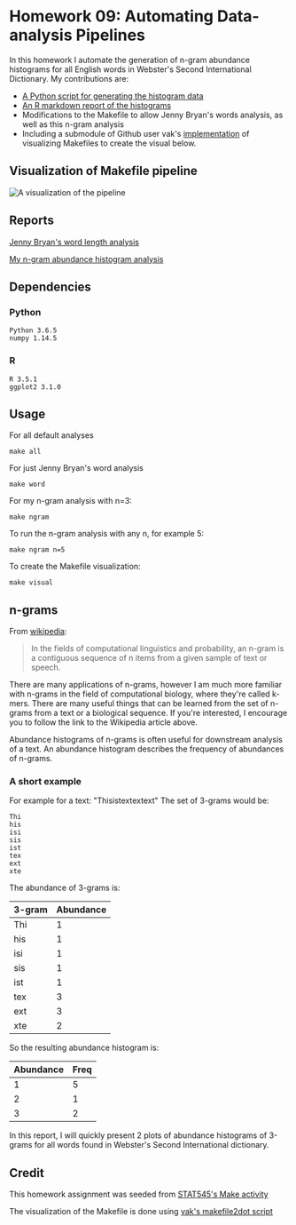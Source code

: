 # Homework 09: Automating Data-analysis Pipelines

In this homework I automate the generation of n-gram abundance histograms for all English words in Webster's Second International Dictionary. My contributions are:
* [A Python script for generating the histogram data](https://github.com/STAT545-UBC-students/hw09-emreerhan/blob/master/scripts/ngram-histogram.py)
* [An R markdown report of the histograms](https://github.com/STAT545-UBC-students/hw09-emreerhan/blob/master/scripts/ngram-report.rmd)
* Modifications to the Makefile to allow Jenny Bryan's words analysis, as well as this n-gram analysis
* Including a submodule of Github user vak's [implementation](https://github.com/vak/makefile2dot) of visualizing Makefiles to create the visual below.

## Visualization of Makefile pipeline

![A visualization of the pipeline](https://github.com/STAT545-UBC-students/hw09-emreerhan/blob/master/images/makefile-visual.png "A visualization of the pipeline")

## Reports

[Jenny Bryan's word length analysis](https://github.com/STAT545-UBC-students/hw09-emreerhan/blob/master/reports/word-report.md)

[My n-gram abundance histogram analysis](https://github.com/STAT545-UBC-students/hw09-emreerhan/blob/master/reports/ngram-report.md)

## Dependencies

### Python

```
Python 3.6.5
numpy 1.14.5
```

### R

```
R 3.5.1
ggplot2 3.1.0
```

## Usage

For all default analyses

```
make all
```

For just Jenny Bryan's word analysis

```
make word
```

For my n-gram analysis with n=3:

```
make ngram
```

To run the n-gram analysis with any n, for example 5:

```
make ngram n=5
```

To create the Makefile visualization:

```
make visual
```

## n-grams

From [wikipedia](https://en.wikipedia.org/wiki/N-gram):

> In the fields of computational linguistics and probability, an n-gram is a contiguous sequence of n items from a given sample of text or speech.

There are many applications of n-grams, however I am much more familiar with n-grams in the field of computational biology, where they're called k-mers. There are many useful things that can be learned from the set of n-grams from a text or a biological sequence. If you're interested, I encourage you to follow the link to the Wikipedia article above.

Abundance histograms of n-grams is often useful for downstream analysis of a text. An abundance histogram describes the frequency of abundances of n-grams.

### A short example

For example for a text: "Thisistextextext" The set of 3-grams would be:

```
Thi
his
isi
sis
ist
tex
ext
xte
```
The abundance of 3-grams is:

|3-gram|Abundance|
|---|-|
|Thi|1|
|his|1|
|isi|1|
|sis|1|
|ist|1|
|tex|3|
|ext|3|
|xte|2|

So the resulting abundance histogram is:

|Abundance|Freq|
|-|-|
|1|5|
|2|1|
|3|2|

In this report, I will quickly present 2 plots of abundance histograms of 3-grams for all words found in Webster's Second International dictionary.

## Credit

This homework assignment was seeded from [STAT545's Make activity](https://github.com/STAT545-UBC/make-activity)

The visualization of the Makefile is done using [vak's makefile2dot script](https://github.com/vak/makefile2dot)
